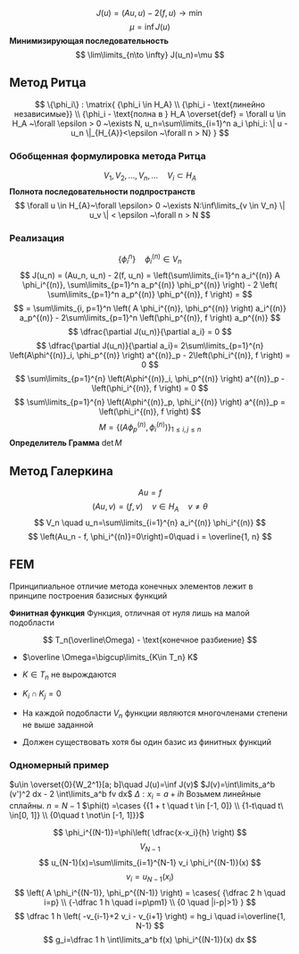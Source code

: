 $$
J(u)=(Au, u)-2(f, u) \to \min
$$
$$
\mu = \inf J(u)
$$
**Минимизирующая последовательность**
$$
\lim\limits_{n\to \infty} J(u_n)=\mu
$$
## Метод Ритца
$$
\{\phi_i\} : \matrix{
{\phi_i \in H_A} \\
{\phi_i - \text{линейно независимые}} \\
{\phi_i - \text{полна в } H_A \overset{def} = \forall u \in H_A ~\forall \epsilon > 0 ~\exists N, u_n=\sum\limits_{i=1}^n a_i \phi_i: \| u - u_n \|_{H_{A}}<\epsilon ~\forall n > N}
}
$$

### Обобщенная формулировка метода Ритца
$$
V_1, V_2, \ldots, V_n , \ldots \quad V_i \subset H_{A}
$$
**Полнота последовательности подпространств**
$$
\forall u \in H_{A}~\forall \epsilon> 0 ~\exists N:\inf\limits_{v \in V_n} \| u_v \| < \epsilon ~\forall n > N
$$

### Реализация
$$
\{ \phi^{n}_i\} \quad \phi_i^{(n)} \in V_n
$$
$$
J(u_n) = (Au_n, u_n) - 2(f, u_n) = \left(\sum\limits_{i=1}^n a_i^{(n)} A \phi_i^{(n)}, \sum\limits_{p=1}^n a_p^{(n)} \phi_p^{(n)} \right) - 2 \left( \sum\limits_{p=1}^n a_p^{(n)} \phi_p^{(n)}, f \right) = 
$$
$$
= \sum\limits_{i, p=1}^n  \left( A \phi_i^{(n)}, \phi_p^{(n)} \right) a_i^{(n)} a_p^{(n)} - 2\sum\limits_{p=1}^n \left(\phi_p^{(n)}, f \right) a_p^{(n)}
$$
$$
\dfrac{\partial J(u_n)}{\partial a_i} = 0
$$
$$
\dfrac{\partial J(u_n)}{\partial a_i}= 2\sum\limits_{p=1}^{n} \left(A\phi^{(n)}_i, \phi_p^{(n)} \right) a^{(n)}_p -  2\left(\phi_i^{(n)}, f \right) = 0
$$
$$
\sum\limits_{p=1}^{n} \left(A\phi^{(n)}_i, \phi_p^{(n)} \right) a^{(n)}_p -  \left(\phi_i^{(n)}, f \right) = 0
$$
$$
\sum\limits_{p=1}^{n} \left(A\phi^{(n)}_p, \phi_i^{(n)} \right) a^{(n)}_p = \left(\phi_i^{(n)}, f \right)
$$
$$
M=\{ (A\phi_p^{(n)}, \phi_i^{(n)}) \}_{1\le i, j \le n}
$$
**Определитель Грамма**
	$\det M$

## Метод Галеркина
$$
Au=f
$$
$$
(Au, v)=(f, v) \quad v \in H_{A} \quad v \neq \theta
$$
$$
V_n \quad u_n=\sum\limits_{i=1}^{n} a_i^{(n)} \phi_i^{(n)}
$$
$$
\left(Au_n - f, \phi_i^{(n)}=0\right)=0\quad i = \overline{1, n}
$$

## FEM
Принципиальное отличие метода конечных элементов лежит в принципе построения базисных функций

**Финитная функция**
	Функция, отличная от нуля лишь на малой подобласти

$$
T_n(\overline\Omega) - \text{конечное разбиение}
$$
- $\overline \Omega=\bigcup\limits_{K\in T_n} K$
- $K\in T_n$ не вырождаются
- $K_i \cap K_j = 0$

- На каждой подобласти $V_n$ функции являются многочленами степени не выше заданной
- Должен существовать хотя бы один базис из финитных функций

### Одномерный пример
$u\in \overset{0}{W_2^1}[a; b]\quad J(u)=\inf J(v)$
$J(v)=\int\limits_a^b (v')^2 dx - 2 \int\limits_a^b fv dx$
$\Delta:x_i=a+ih$
Возьмем линейные сплайны. $n=N-1$ 
$\phi(t) =\cases {{1 + t \quad t \in [-1, 0]} \\ {1-t\quad t\ \in[0, 1]} \\ {0\quad t \not\in [-1, 1]}}$

$$
\phi_i^{(N-1)}=\phi\left( \dfrac{x-x_i}{h} \right)
$$
$$V_{N-1}$$
$$
u_{N-1}(x)=\sum\limits_{i=1}^{N-1} v_i \phi_i^{(N-1)}(x)
$$
$$
v_i=u_{N-1}(x_i)
$$
$$
\left( A \phi_i^{(N-1)}, \phi_p^{(N-1)} \right) = \cases{
{\dfrac 2 h \quad i=p} \\
{-\dfrac 1 h \quad i=p\pm1} \\
{0 \quad |i-p|>1}
}
$$
$$
\dfrac 1 h \left( -v_{i-1}+2 v_i - v_{i+1} \right) = hg_i \quad i=\overline{1, N-1}
$$
$$
g_i=\dfrac 1 h \int\limits_a^b f(x) \phi_i^{(N-1)}(x) dx
$$

